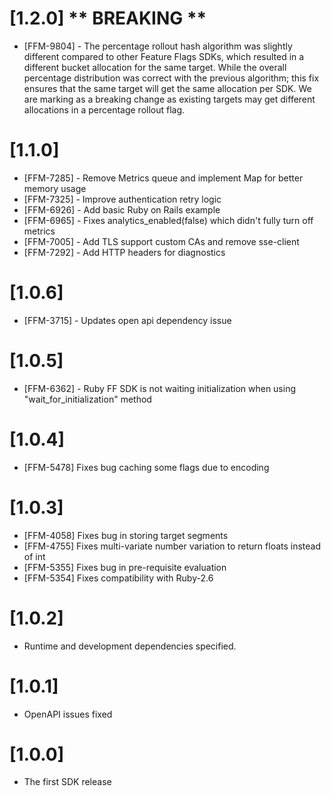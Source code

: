 # [1.2.0] ** BREAKING **

- [FFM-9804] - The percentage rollout hash algorithm was slightly different compared to other Feature Flags SDKs, which resulted 
in a different bucket allocation for the same target. While the overall percentage distribution was correct with the previous
algorithm; this fix ensures that the same target will get the same allocation per SDK. We are marking as a breaking change
as existing targets may get different allocations in a percentage rollout flag. 

# [1.1.0]

- [FFM-7285] - Remove Metrics queue and implement Map for better memory usage
- [FFM-7325] - Improve authentication retry logic
- [FFM-6926] - Add basic Ruby on Rails example
- [FFM-6965] - Fixes analytics_enabled(false) which didn't fully turn off metrics
- [FFM-7005] - Add TLS support custom CAs and remove sse-client
- [FFM-7292] - Add HTTP headers for diagnostics

# [1.0.6]

- [FFM-3715] - Updates open api dependency issue

# [1.0.5]

- [FFM-6362] - Ruby FF SDK is not waiting initialization when using "wait_for_initialization" method

# [1.0.4]

- [FFM-5478] Fixes bug caching some flags due to encoding

# [1.0.3]

- [FFM-4058] Fixes bug in storing target segments
- [FFM-4755] Fixes multi-variate number variation to return floats instead of int
- [FFM-5355] Fixes bug in pre-requisite evaluation
- [FFM-5354] Fixes compatibility with Ruby-2.6

# [1.0.2]

- Runtime and development dependencies specified.

# [1.0.1]

- OpenAPI issues fixed

# [1.0.0]

- The first SDK release
